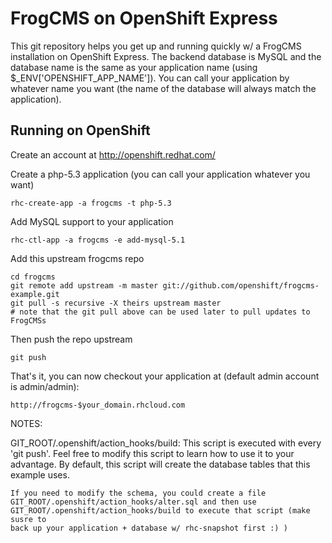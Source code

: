 FrogCMS on OpenShift Express
============================

This git repository helps you get up and running quickly w/ a FrogCMS installation
on OpenShift Express.  The backend database is MySQL and the database name is the 
same as your application name (using $_ENV['OPENSHIFT_APP_NAME']).  You can call
your application by whatever name you want (the name of the database will always
match the application).


Running on OpenShift
----------------------------

Create an account at http://openshift.redhat.com/

Create a php-5.3 application (you can call your application whatever you want)

    rhc-create-app -a frogcms -t php-5.3

Add MySQL support to your application

    rhc-ctl-app -a frogcms -e add-mysql-5.1

Add this upstream frogcms repo

    cd frogcms
    git remote add upstream -m master git://github.com/openshift/frogcms-example.git
    git pull -s recursive -X theirs upstream master
    # note that the git pull above can be used later to pull updates to FrogCMSs
    
Then push the repo upstream

    git push

That's it, you can now checkout your application at (default admin account is admin/admin):

    http://frogcms-$your_domain.rhcloud.com


NOTES:

GIT_ROOT/.openshift/action_hooks/build:
    This script is executed with every 'git push'.  Feel free to modify this script
    to learn how to use it to your advantage.  By default, this script will create
    the database tables that this example uses.

    If you need to modify the schema, you could create a file 
    GIT_ROOT/.openshift/action_hooks/alter.sql and then use
    GIT_ROOT/.openshift/action_hooks/build to execute that script (make susre to
    back up your application + database w/ rhc-snapshot first :) )

